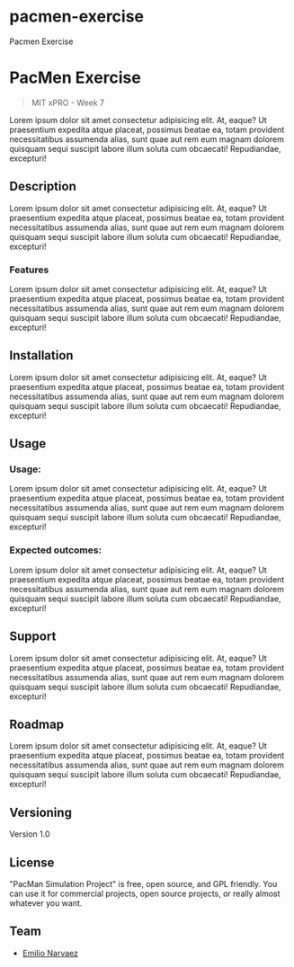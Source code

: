 # pacmen-exercise

Pacmen Exercise

# PacMen Exercise

> MIT xPRO - Week 7

Lorem ipsum dolor sit amet consectetur adipisicing elit. At, eaque? Ut
praesentium expedita atque placeat, possimus beatae ea, totam provident
necessitatibus assumenda alias, sunt quae aut rem eum magnam dolorem
quisquam sequi suscipit labore illum soluta cum obcaecati! Repudiandae,
excepturi!

## Description

Lorem ipsum dolor sit amet consectetur adipisicing elit. At, eaque? Ut
praesentium expedita atque placeat, possimus beatae ea, totam provident
necessitatibus assumenda alias, sunt quae aut rem eum magnam dolorem
quisquam sequi suscipit labore illum soluta cum obcaecati! Repudiandae,
excepturi!

### Features

Lorem ipsum dolor sit amet consectetur adipisicing elit. At, eaque? Ut
praesentium expedita atque placeat, possimus beatae ea, totam provident
necessitatibus assumenda alias, sunt quae aut rem eum magnam dolorem
quisquam sequi suscipit labore illum soluta cum obcaecati! Repudiandae,
excepturi!

## Installation

Lorem ipsum dolor sit amet consectetur adipisicing elit. At, eaque? Ut
praesentium expedita atque placeat, possimus beatae ea, totam provident
necessitatibus assumenda alias, sunt quae aut rem eum magnam dolorem
quisquam sequi suscipit labore illum soluta cum obcaecati! Repudiandae,
excepturi!

## Usage

### Usage:

Lorem ipsum dolor sit amet consectetur adipisicing elit. At, eaque? Ut
praesentium expedita atque placeat, possimus beatae ea, totam provident
necessitatibus assumenda alias, sunt quae aut rem eum magnam dolorem
quisquam sequi suscipit labore illum soluta cum obcaecati! Repudiandae,
excepturi!

### Expected outcomes:

Lorem ipsum dolor sit amet consectetur adipisicing elit. At, eaque? Ut
praesentium expedita atque placeat, possimus beatae ea, totam provident
necessitatibus assumenda alias, sunt quae aut rem eum magnam dolorem
quisquam sequi suscipit labore illum soluta cum obcaecati! Repudiandae,
excepturi!

## Support

Lorem ipsum dolor sit amet consectetur adipisicing elit. At, eaque? Ut
praesentium expedita atque placeat, possimus beatae ea, totam provident
necessitatibus assumenda alias, sunt quae aut rem eum magnam dolorem
quisquam sequi suscipit labore illum soluta cum obcaecati! Repudiandae,
excepturi!

## Roadmap

Lorem ipsum dolor sit amet consectetur adipisicing elit. At, eaque? Ut
praesentium expedita atque placeat, possimus beatae ea, totam provident
necessitatibus assumenda alias, sunt quae aut rem eum magnam dolorem
quisquam sequi suscipit labore illum soluta cum obcaecati! Repudiandae,
excepturi!

## Versioning

Version 1.0

## License

"PacMan Simulation Project" is free, open source, and GPL friendly. You can use it for
commercial projects, open source projects, or really almost whatever you want.

## Team

- [Emilio Narvaez](https://github.com/emilionarvaez)
